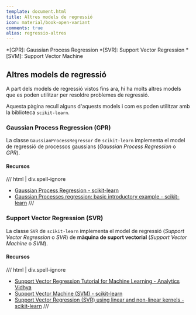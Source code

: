 ```yaml
---
template: document.html
title: Altres models de regressió
icon: material/book-open-variant
comments: true
alias: regressio-altres
---
```


*[GPR]: Gaussian Process Regression
*[SVR]: Support Vector Regression
*[SVM]: Support Vector Machine

## Altres models de regressió
A part dels models de regressió vistos fins ara, hi ha molts altres models
que es poden utilitzar per resoldre problemes de regressió.

Aquesta pàgina recull alguns d'aquests models i com es poden utilitzar
amb la biblioteca `scikit-learn`.

### Gaussian Process Regression (GPR)
La classe `GaussianProcessRegressor` de `scikit-learn` implementa
el model de regressió de processos gaussians (_Gaussian Process Regression_ o _GPR_).

#### Recursos
/// html | div.spell-ignore
- [Gaussian Process Regression - scikit-learn](https://scikit-learn.org/stable/modules/gaussian_process.html)
- [Gaussian Processes regression: basic introductory example - scikit-learn](https://scikit-learn.org/stable/auto_examples/gaussian_process/plot_gpr_noisy_targets.html#sphx-glr-auto-examples-gaussian-process-plot-gpr-noisy-targets-py)
///

### Support Vector Regression (SVR)
La classe `SVR` de `scikit-learn` implementa el model de regressió (_Support Vector Regression_ o _SVR_)
de __màquina de suport vectorial__ (_Support Vector Machine_ o _SVM_).

#### Recursos
/// html | div.spell-ignore
- [Support Vector Regression Tutorial for Machine Learning - Analytics Vidhya](https://www.analyticsvidhya.com/blog/2020/03/support-vector-regression-tutorial-for-machine-learning/)
- [Support Vector Machine (SVM) - scikit-learn](https://scikit-learn.org/stable/modules/svm.html#regression)
- [Support Vector Regression (SVR) using linear and non-linear kernels - scikit-learn](https://scikit-learn.org/stable/auto_examples/svm/plot_svm_regression.html#sphx-glr-auto-examples-svm-plot-svm-regression-py)
///
